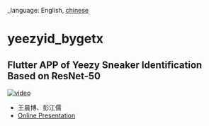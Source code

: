 _language: English, [chinese](README-zh.md)

# yeezyid_bygetx

## Flutter APP of Yeezy Sneaker Identification Based on ResNet-50

[![video](https://upload.cc/i1/2021/12/05/BhwL6H.png)](https://youtu.be/4yJzMrVNlqQ)

* 王晨博、彭江儒
* [Online Presentation](https://www.canva.com/design/DAEgQryh9no/CH68JWIFBkr6FeGffeOFfA/view?website#2:resnet-50-yeezy-app)

